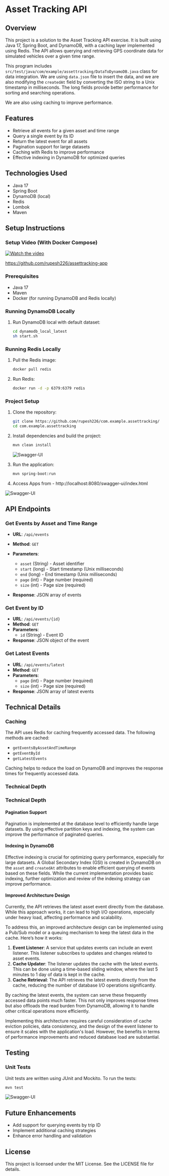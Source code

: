 # Asset Tracking API

## Overview

This project is a solution to the Asset Tracking API exercise. It is built using Java 17, Spring Boot, and DynamoDB, with a caching layer implemented using Redis. The API allows querying and retrieving GPS coordinate data for simulated vehicles over a given time range.

This program includes `src/test/java/com/example/assettracking/DataToDynamoDB.java` class for data integration. We are using `data.json` file to insert the data, and we are also modifying the `createdAt` field by converting the ISO string to a Unix timestamp in milliseconds. The long fields provide better performance for sorting and searching operations.

We are also using caching to improve performance.

## Features

- Retrieve all events for a given asset and time range
- Query a single event by its ID
- Return the latest event for all assets
- Pagination support for large datasets
- Caching with Redis to improve performance
- Effective indexing in DynamoDB for optimized queries

## Technologies Used

- Java 17
- Spring Boot
- DynamoDB (local)
- Redis
- Lombok
- Maven

## Setup Instructions

### Setup Video (With Docker Compose)

[![Watch the video](https://github.com/rupesh226/assettracking-app/blob/main/img/gHrep.png)](https://www.youtube.com/watch?v=s_TeDU3cSKw)

https://github.com/rupesh226/assettracking-app

### Prerequisites

- Java 17
- Maven
- Docker (for running DynamoDB and Redis locally)

### Running DynamoDB Locally

1. Run DynamoDB local with default dataset:
   ```sh
   cd dynamodb_local_latest
   sh start.sh
   ```

### Running Redis Locally

1. Pull the Redis image:
   ```sh
   docker pull redis
   ```
2. Run Redis:
   ```sh
   docker run -d -p 6379:6379 redis
   ```

### Project Setup

1. Clone the repository:

   ```sh
   git clone https://github.com/rupesh226/com.example.assettracking/
   cd com.example.assettracking
   ```

2. Install dependencies and build the project:

   ```sh
   mvn clean install
   ```

   ![Swagger-UI](https://github.com/rupesh226/com.example.assettracking/blob/main/img/MVN-build.png)

3. Run the application:

   ```sh
   mvn spring-boot:run
   ```

4. Access Apps from - http://localhost:8080/swagger-ui/index.html

![Swagger-UI](https://github.com/rupesh226/com.example.assettracking/blob/main/img/Home-Page.png)

## API Endpoints

### Get Events by Asset and Time Range

- **URL**: `/api/events`
- **Method**: `GET`
- **Parameters**:

  - `asset` (String) - Asset identifier
  - `start` (long) - Start timestamp (Unix milliseconds)
  - `end` (long) - End timestamp (Unix milliseconds)
  - `page` (int) - Page number (required)
  - `size` (int) - Page size (required)

- **Response**: JSON array of events

### Get Event by ID

- **URL**: `/api/events/{id}`
- **Method**: `GET`
- **Parameters**:
  - `id` (String) - Event ID
- **Response**: JSON object of the event

### Get Latest Events

- **URL**: `/api/events/latest`
- **Method**: `GET`
- **Parameters**:
  - `page` (int) - Page number (required)
  - `size` (int) - Page size (required)
- **Response**: JSON array of latest events

## Technical Details

### Caching

The API uses Redis for caching frequently accessed data. The following methods are cached:

- `getEventsByAssetAndTimeRange`
- `getEventById`
- `getLatestEvents`

Caching helps to reduce the load on DynamoDB and improves the response times for frequently accessed data.

### Technical Depth

### Technical Depth

#### Pagination Support

Pagination is implemented at the database level to efficiently handle large datasets. By using effective partition keys and indexing, the system can improve the performance of paginated queries.

#### Indexing in DynamoDB

Effective indexing is crucial for optimizing query performance, especially for large datasets. A Global Secondary Index (GSI) is created in DynamoDB on the `asset` and `createdAt` attributes to enable efficient querying of events based on these fields. While the current implementation provides basic indexing, further optimization and review of the indexing strategy can improve performance.

#### Improved Architecture Design

Currently, the API retrieves the latest asset event directly from the database. While this approach works, it can lead to high I/O operations, especially under heavy load, affecting performance and scalability.

To address this, an improved architecture design can be implemented using a Pub/Sub model or a queuing mechanism to keep the latest data in the cache. Here’s how it works:

1. **Event Listener**: A service that updates events can include an event listener. This listener subscribes to updates and changes related to asset events.
2. **Cache Updater**: The listener updates the cache with the latest events. This can be done using a time-based sliding window, where the last 5 minutes to 1 day of data is kept in the cache.
3. **Cache Retrieval**: The API retrieves the latest events directly from the cache, reducing the number of database I/O operations significantly.

By caching the latest events, the system can serve these frequently accessed data points much faster. This not only improves response times but also offloads the read burden from DynamoDB, allowing it to handle other critical operations more efficiently.

Implementing this architecture requires careful consideration of cache eviction policies, data consistency, and the design of the event listener to ensure it scales with the application's load. However, the benefits in terms of performance improvements and reduced database load are substantial.

## Testing

### Unit Tests

Unit tests are written using JUnit and Mockito. To run the tests:

```sh
mvn test
```

![Swagger-UI](https://github.com/rupesh226/com.example.assettracking/blob/main/img/Test-Results.png)

## Future Enhancements

- Add support for querying events by trip ID
- Implement additional caching strategies
- Enhance error handling and validation

## License

This project is licensed under the MIT License. See the LICENSE file for details.
